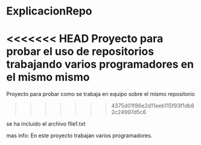 # ExplicacionRepo

<<<<<<< HEAD
Proyecto para probar el uso de repositorios trabajando varios programadores en el mismo
mismo
=======
Proyecto para probar como se trabaja en equipo
sobre el mismo repositorio
>>>>>>> 4375d01f86e2d11eeb115f93f1db82c24997d5c6

se ha incluido el archivo file1.txt

mas info: En este proyecto trabajan varios programadores.
